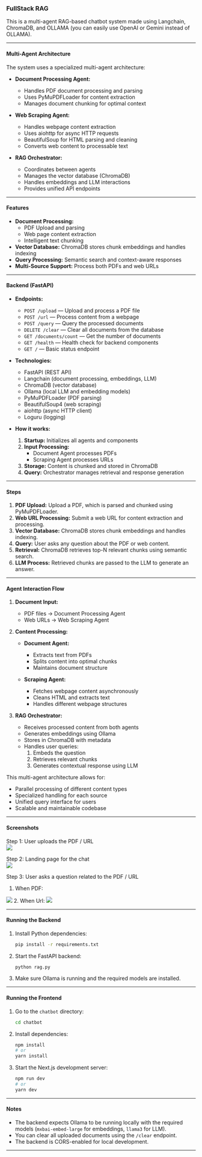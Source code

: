 ### FullStack RAG

This is a multi-agent RAG-based chatbot system made using Langchain, ChromaDB, and OLLAMA (you can easily use OpenAI or Gemini instead of OLLAMA).

---

#### Multi-Agent Architecture

The system uses a specialized multi-agent architecture:

- **Document Processing Agent:**
  - Handles PDF document processing and parsing
  - Uses PyMuPDFLoader for content extraction
  - Manages document chunking for optimal context

- **Web Scraping Agent:**
  - Handles webpage content extraction
  - Uses aiohttp for async HTTP requests
  - BeautifulSoup for HTML parsing and cleaning
  - Converts web content to processable text

- **RAG Orchestrator:**
  - Coordinates between agents
  - Manages the vector database (ChromaDB)
  - Handles embeddings and LLM interactions
  - Provides unified API endpoints

---

#### Features

- **Document Processing:**
  - PDF Upload and parsing
  - Web page content extraction
  - Intelligent text chunking
- **Vector Database:** ChromaDB stores chunk embeddings and handles indexing
- **Query Processing:** Semantic search and context-aware responses
- **Multi-Source Support:** Process both PDFs and web URLs

---

#### Backend (FastAPI)

- **Endpoints:**
  - `POST /upload` — Upload and process a PDF file
  - `POST /url` — Process content from a webpage
  - `POST /query` — Query the processed documents
  - `DELETE /clear` — Clear all documents from the database
  - `GET /documents/count` — Get the number of documents
  - `GET /health` — Health check for backend components
  - `GET /` — Basic status endpoint

- **Technologies:**
  - FastAPI (REST API)
  - Langchain (document processing, embeddings, LLM)
  - ChromaDB (vector database)
  - Ollama (local LLM and embedding models)
  - PyMuPDFLoader (PDF parsing)
  - BeautifulSoup4 (web scraping)
  - aiohttp (async HTTP client)
  - Loguru (logging)

- **How it works:**
  1. **Startup:** Initializes all agents and components
  2. **Input Processing:** 
     - Document Agent processes PDFs
     - Scraping Agent processes URLs
  3. **Storage:** Content is chunked and stored in ChromaDB
  4. **Query:** Orchestrator manages retrieval and response generation

---

#### Steps

1. **PDF Upload:** Upload a PDF, which is parsed and chunked using PyMuPDFLoader.
2. **Web URL Processing:** Submit a web URL for content extraction and processing.
3. **Vector Database:** ChromaDB stores chunk embeddings and handles indexing.
4. **Query:** User asks any question about the PDF or web content.
5. **Retrieval:** ChromaDB retrieves top-N relevant chunks using semantic search.
6. **LLM Process:** Retrieved chunks are passed to the LLM to generate an answer.

---

#### Agent Interaction Flow

1. **Document Input:**
   - PDF files → Document Processing Agent
   - Web URLs → Web Scraping Agent

2. **Content Processing:**
   - **Document Agent:**
     - Extracts text from PDFs
     - Splits content into optimal chunks
     - Maintains document structure
   
   - **Scraping Agent:**
     - Fetches webpage content asynchronously
     - Cleans HTML and extracts text
     - Handles different webpage structures

3. **RAG Orchestrator:**
   - Receives processed content from both agents
   - Generates embeddings using Ollama
   - Stores in ChromaDB with metadata
   - Handles user queries:
     1. Embeds the question
     2. Retrieves relevant chunks
     3. Generates contextual response using LLM

This multi-agent architecture allows for:
- Parallel processing of different content types
- Specialized handling for each source
- Unified query interface for users
- Scalable and maintainable codebase

---

#### Screenshots

Step 1: User uploads the PDF / URL  
<img src="screenshots/landing_page.png" />

Step 2: Landing page for the chat  
<img src="screenshots/chat_page.png" />

Step 3: User asks a question related to the PDF / URL
1. When PDF:  
<img src="screenshots/pdf_answers.png" />
2. When Url:
<img src="screenshots/url_answers.png" />

---

#### Running the Backend

1. Install Python dependencies:
   ```bash
   pip install -r requirements.txt
   ```

2. Start the FastAPI backend:
   ```bash
   python rag.py
   ```

3. Make sure Ollama is running and the required models are installed.

---

#### Running the Frontend

1. Go to the `chatbot` directory:
   ```bash
   cd chatbot
   ```

2. Install dependencies:
   ```bash
   npm install
   # or
   yarn install
   ```

3. Start the Next.js development server:
   ```bash
   npm run dev
   # or
   yarn dev
   ```

---

#### Notes

- The backend expects Ollama to be running locally with the required models (`mxbai-embed-large` for embeddings, `llama3` for LLM).
- You can clear all uploaded documents using the `/clear` endpoint.
- The backend is CORS-enabled for local development.

---



